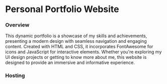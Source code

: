 # Personal Portfolio Website

### Overview
This dynamic portfolio is a showcase of my skills and achievements, presenting a modern design with seamless navigation and engaging content. Created with HTML and CSS, it incorporates FontAwesome for icons and JavaScript for interactive elements. Whether you're exploring my UI design projects or getting to know more about me, this website is designed to provide an immersive and informative experience.
<br>
### Hosting
